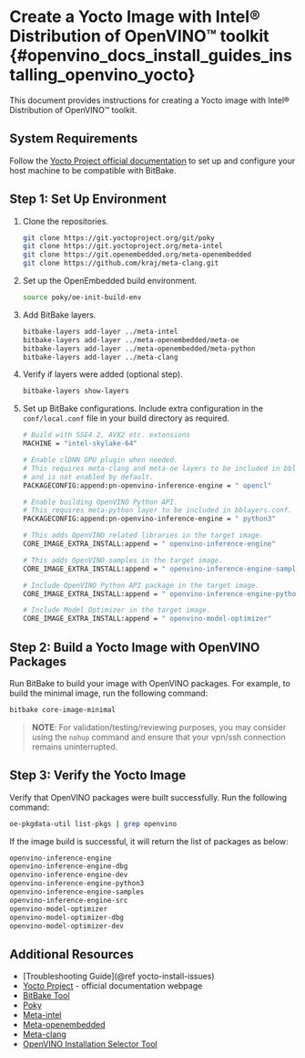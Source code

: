 # Create a Yocto Image with Intel® Distribution of OpenVINO™ toolkit {#openvino_docs_install_guides_installing_openvino_yocto}

This document provides instructions for creating a Yocto image with Intel® Distribution of OpenVINO™ toolkit.

## System Requirements

Follow the [Yocto Project official documentation](https://docs.yoctoproject.org/brief-yoctoprojectqs/index.html#compatible-linux-distribution) to set up and configure your host machine to be compatible with BitBake.

## Step 1: Set Up Environment

1. Clone the repositories.
   ```sh
   git clone https://git.yoctoproject.org/git/poky
   git clone https://git.yoctoproject.org/meta-intel
   git clone https://git.openembedded.org/meta-openembedded
   git clone https://github.com/kraj/meta-clang.git
   ```

2. Set up the OpenEmbedded build environment.
   ```sh
   source poky/oe-init-build-env
   ```

3. Add BitBake layers.
   ```sh
   bitbake-layers add-layer ../meta-intel
   bitbake-layers add-layer ../meta-openembedded/meta-oe
   bitbake-layers add-layer ../meta-openembedded/meta-python
   bitbake-layers add-layer ../meta-clang
   ```

4. Verify if layers were added (optional step).
   ```sh
   bitbake-layers show-layers
   ```

5. Set up BitBake configurations.
   Include extra configuration in the `conf/local.conf` file in your build directory as required.
   ```sh
   # Build with SSE4.2, AVX2 etc. extensions
   MACHINE = "intel-skylake-64"

   # Enable clDNN GPU plugin when needed.
   # This requires meta-clang and meta-oe layers to be included in bblayers.conf
   # and is not enabled by default.
   PACKAGECONFIG:append:pn-openvino-inference-engine = " opencl"

   # Enable building OpenVINO Python API.
   # This requires meta-python layer to be included in bblayers.conf.
   PACKAGECONFIG:append:pn-openvino-inference-engine = " python3"

   # This adds OpenVINO related libraries in the target image.
   CORE_IMAGE_EXTRA_INSTALL:append = " openvino-inference-engine"

   # This adds OpenVINO samples in the target image.
   CORE_IMAGE_EXTRA_INSTALL:append = " openvino-inference-engine-samples"

   # Include OpenVINO Python API package in the target image.
   CORE_IMAGE_EXTRA_INSTALL:append = " openvino-inference-engine-python3"

   # Include Model Optimizer in the target image.
   CORE_IMAGE_EXTRA_INSTALL:append = " openvino-model-optimizer"
   ```

## Step 2: Build a Yocto Image with OpenVINO Packages

Run BitBake to build your image with OpenVINO packages. For example, to build the minimal image, run the following command:
```sh
bitbake core-image-minimal
```

> **NOTE**: For validation/testing/reviewing purposes, you may consider using the `nohup` command and ensure that your vpn/ssh connection remains uninterrupted.

## Step 3: Verify the Yocto Image

Verify that OpenVINO packages were built successfully. Run the following command:
```sh
oe-pkgdata-util list-pkgs | grep openvino
```

If the image build is successful, it will return the list of packages as below:
```sh
openvino-inference-engine
openvino-inference-engine-dbg
openvino-inference-engine-dev
openvino-inference-engine-python3
openvino-inference-engine-samples
openvino-inference-engine-src
openvino-model-optimizer
openvino-model-optimizer-dbg
openvino-model-optimizer-dev
```

## Additional Resources

- [Troubleshooting Guide](@ref yocto-install-issues)
- [Yocto Project](https://docs.yoctoproject.org/) - official documentation webpage
- [BitBake Tool](https://docs.yoctoproject.org/bitbake/)
- [Poky](https://git.yoctoproject.org/poky)
- [Meta-intel](https://git.yoctoproject.org/meta-intel/tree/README)
- [Meta-openembedded](http://cgit.openembedded.org/meta-openembedded/tree/README)
- [Meta-clang](https://github.com/kraj/meta-clang/tree/master/#readme)
- [OpenVINO Installation Selector Tool](https://www.intel.com/content/www/us/en/developer/tools/openvino-toolkit/download.html)